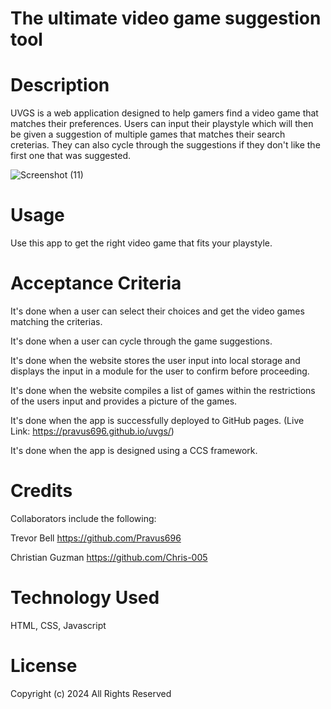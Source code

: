 # The ultimate video game suggestion tool

# Description
UVGS is a web application designed to help gamers find a video game that matches their preferences. Users can input their playstyle which will then be given a suggestion of multiple games that matches their search creterias. They can also cycle through the suggestions if they don't like the first one that was suggested.


![Screenshot (11)](https://github.com/user-attachments/assets/9afc9705-4d01-417d-9c1c-68abb7906edb)


# Usage
Use this app to get the right  video game that fits your playstyle.

# Acceptance Criteria
It's done when a user can select their choices and get the video games matching the criterias.

It's done when a user can cycle through the game suggestions.

It's done when the website stores the user input into local storage and displays the input in a module for the user to confirm before proceeding.

It's done when the website compiles a list of games within the restrictions of the users input and provides a picture of the games.

It's done when the app is successfully deployed to GitHub pages.
(Live Link: https://pravus696.github.io/uvgs/)

It's done when the app is designed using a CCS framework.


# Credits
Collaborators include the following:

Trevor Bell https://github.com/Pravus696

Christian Guzman https://github.com/Chris-005

# Technology Used
HTML, CSS, Javascript

# License
Copyright (c) 2024 All Rights Reserved
